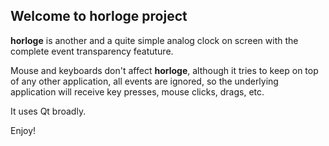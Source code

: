 ## Welcome to **horloge project**

**horloge** is another and a quite simple analog clock on screen with the
complete event transparency featuture.

Mouse and keyboards don't affect **horloge**, although it tries to keep on top
of any other application, all events are ignored, so the underlying application
will receive key presses, mouse clicks, drags, etc.

It uses Qt broadly.

Enjoy!
